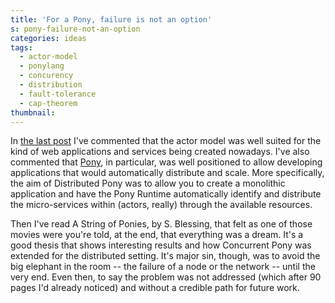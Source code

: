 ```yaml
---
title: 'For a Pony, failure is not an option'
s: pony-failure-not-an-option
categories: ideas
tags:
  - actor-model
  - ponylang
  - concurency
  - distribution
  - fault-tolerance
  - cap-theorem
thumbnail:
---
```


In [the last post][post-1] I've commented that the actor model was well suited for the kind of web applications and services being created nowadays. I've also commented that [Pony], in particular, was well positioned to allow developing applications that would automatically distribute and scale. More specifically, the aim of Distributed Pony was to allow you to create a monolithic application and have the Pony Runtime automatically identify and distribute the micro-services within (actors, really) through the available resources.

Then I've read A String of Ponies, by S. Blessing, that felt as one of those movies were you're told, at the end, that everything was a dream. It's a good thesis that shows interesting results and how Concurrent Pony was extended for the distributed setting. It's major sin, though, was to avoid the big elephant in the room -- the failure of a node or the network -- until the very end. Even then, to say the problem was not addressed (which after 90 pages I'd already noticed) and without a credible path for future work.

[post-1]: /posts/2016/01/29/ponylang-actor-model/
[pony]: http://www.ponylang.org/
[dpony]: http://www.doc.ic.ac.uk/teaching/distinguished-projects/2013/s.blessing.pdf
[vapor]: https://youtu.be/KvLjy8w1G_U?t=41m10s
